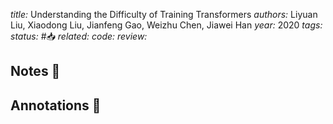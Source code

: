 *title:* Understanding the Difficulty of Training Transformers
*authors:* Liyuan Liu, Xiaodong Liu, Jianfeng Gao, Weizhu Chen, Jiawei Han
*year:* 2020
*tags:* 
*status:* #📥
*related:*
*code:*
*review:*

## Notes 📍

## Annotations 📖